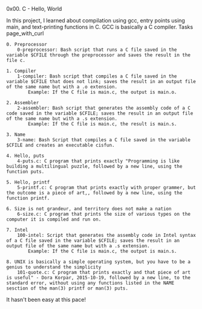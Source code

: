 0x00. C - Hello, World

In this project, I learned about compilation using gcc, entry points using main, and text-printing functions in C. GCC is basically a C compiler.
Tasks page_with_curl

    0. Preprocessor
        0-preprocessor: Bash script that runs a C file saved in the variable $CFILE through the preprocessor and saves the result in the file c.

    1. Compiler
        1-compiler: Bash script that compiles a C file saved in the variable $CFILE that does not link; saves the result in an output file of the same name but with a .o extension.
            Example: If the C file is main.c, the output is main.o.

    2. Assembler
        2-assembler: Bash script that generates the assembly code of a C code saved in the variable $CFILE; saves the result in an output file of the same name but with a .s extension.
            Example: If the C file is main.c, the result is main.s.

    3. Name
        3-name: Bash Script that compiles a C file saved in the variable $CFILE and creates an executable cisfun.

    4. Hello, puts
        4-puts.c: C program that prints exactly "Programming is like building a multilingual puzzle, followed by a new line, using the function puts.

    5. Hello, printf
        5-printf.c: C program that prints exactly with proper grammer, but the outcome is a piece of art,, followed by a new line, using the function printf.

    6. Size is not grandeur, and territory does not make a nation
        6-size.c: C program that prints the size of various types on the computer it is compiled and run on.

    7. Intel
        100-intel: Script that generates the assembly code in Intel syntax of a C file saved in the variable $CFILE; saves the result in an output file of the same name but with a .s extension.
            Example: If the C file is main.c, the output is main.s.

    8. UNIX is basically a simple operating system, but you have to be a genius to understand the simplicity
        101-quote.c: C program that prints exactly and that piece of art is useful" - Dora Korpar, 2015-10-19, followed by a new line, to the standard error, without using any functions listed in the NAME sesction of the man(3) printf or man(3) puts.

   It hasn't been easy at this pace!

